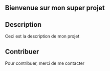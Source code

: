 ## Bienvenue sur mon super projet

## Description

Ceci est la description de mon projet

## Contribuer

Pour contribuer, merci de me contacter